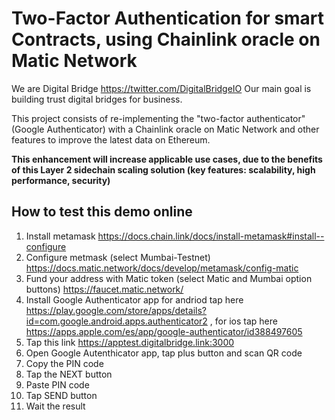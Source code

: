 # Two-Factor Authentication for smart Contracts, using Chainlink oracle on Matic Network

We are Digital Bridge https://twitter.com/DigitalBridgeIO
Our main goal is building trust digital bridges for business.

This project consists of re-implementing the "two-factor authenticator" (Google Authenticator) with a Chainlink oracle on Matic Network and other features to improve the latest data on Ethereum.

**This enhancement will increase applicable use cases, due to the benefits of this Layer 2 sidechain scaling solution (key features: scalability, high performance, security)**

## How to test this demo online
 1. Install metamask https://docs.chain.link/docs/install-metamask#install--configure
 2. Configure metmask (select Mumbai-Testnet) https://docs.matic.network/docs/develop/metamask/config-matic
 3. Fund your address with Matic token (select Matic and Mumbai option buttons) https://faucet.matic.network/
 4. Install Google Authenticator app for andriod tap here https://play.google.com/store/apps/details?id=com.google.android.apps.authenticator2 , for ios tap here https://apps.apple.com/es/app/google-authenticator/id388497605
 5. Tap this link https://apptest.digitalbridge.link:3000
 6. Open Google Autenthicator app, tap plus button and scan QR code
 7. Copy the PIN code
 8. Tap the NEXT button 
 9. Paste PIN code 
 10. Tap SEND button
 11. Wait the result
 


